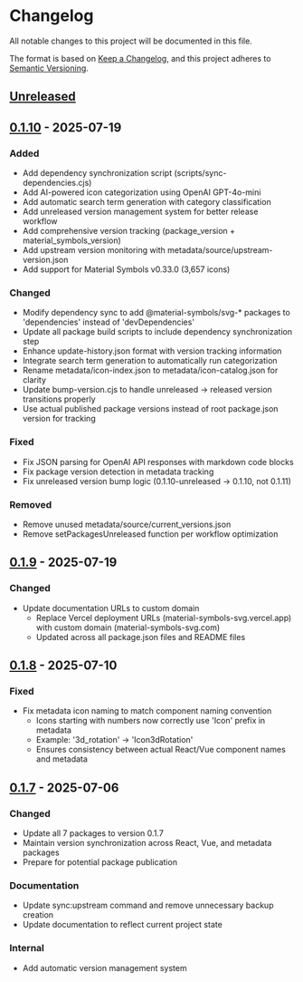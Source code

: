 # Changelog

All notable changes to this project will be documented in this file.

The format is based on [Keep a Changelog](https://keepachangelog.com/en/1.0.0/),
and this project adheres to [Semantic Versioning](https://semver.org/spec/v2.0.0.html).

## [Unreleased]

## [0.1.10] - 2025-07-19

### Added
- Add dependency synchronization script (scripts/sync-dependencies.cjs)
- Add AI-powered icon categorization using OpenAI GPT-4o-mini
- Add automatic search term generation with category classification
- Add unreleased version management system for better release workflow
- Add comprehensive version tracking (package_version + material_symbols_version)
- Add upstream version monitoring with metadata/source/upstream-version.json
- Add support for Material Symbols v0.33.0 (3,657 icons)

### Changed
- Modify dependency sync to add @material-symbols/svg-* packages to 'dependencies' instead of 'devDependencies'
- Update all package build scripts to include dependency synchronization step
- Enhance update-history.json format with version tracking information
- Integrate search term generation to automatically run categorization
- Rename metadata/icon-index.json to metadata/icon-catalog.json for clarity
- Update bump-version.cjs to handle unreleased → released version transitions properly
- Use actual published package versions instead of root package.json version for tracking

### Fixed
- Fix JSON parsing for OpenAI API responses with markdown code blocks
- Fix package version detection in metadata tracking
- Fix unreleased version bump logic (0.1.10-unreleased → 0.1.10, not 0.1.11)

### Removed
- Remove unused metadata/source/current_versions.json
- Remove setPackagesUnreleased function per workflow optimization

## [0.1.9] - 2025-07-19

### Changed
- Update documentation URLs to custom domain
  - Replace Vercel deployment URLs (material-symbols-svg.vercel.app) with custom domain (material-symbols-svg.com)
  - Updated across all package.json files and README files

## [0.1.8] - 2025-07-10

### Fixed
- Fix metadata icon naming to match component naming convention
  - Icons starting with numbers now correctly use 'Icon' prefix in metadata
  - Example: '3d_rotation' → 'Icon3dRotation'
  - Ensures consistency between actual React/Vue component names and metadata

## [0.1.7] - 2025-07-06

### Changed
- Update all 7 packages to version 0.1.7
- Maintain version synchronization across React, Vue, and metadata packages
- Prepare for potential package publication

### Documentation
- Update sync:upstream command and remove unnecessary backup creation
- Update documentation to reflect current project state

### Internal
- Add automatic version management system

[Unreleased]: https://github.com/k-s-h-r/material-symbols-svg/compare/v0.1.10...HEAD
[0.1.10]: https://github.com/k-s-h-r/material-symbols-svg/compare/v0.1.9...v0.1.10
[0.1.9]: https://github.com/k-s-h-r/material-symbols-svg/compare/v0.1.8...v0.1.9
[0.1.8]: https://github.com/k-s-h-r/material-symbols-svg/compare/v0.1.7...v0.1.8
[0.1.7]: https://github.com/k-s-h-r/material-symbols-svg/releases/tag/v0.1.7
